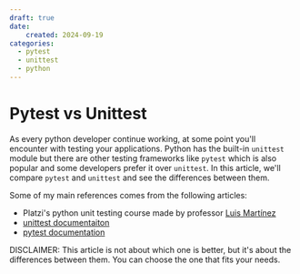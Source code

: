 ```yaml
---
draft: true
date:
    created: 2024-09-19
categories:
  - pytest
  - unittest
  - python
---
```


# Pytest vs Unittest

As every python developer continue working, at some point you'll encounter with
testing your applications. Python has the built-in `unittest` module but there
are other testing frameworks like `pytest` which is also popular and some
developers prefer it over `unittest`. In this article, we'll compare `pytest`
and `unittest` and see the differences between them.

<!-- more -->

Some of my main references comes from the following articles:

- Platzi's python unit testing course made by professor [Luis Martínez](https://github.com/lcmartinezdev)
- [unittest documentaiton](https://docs.python.org/3/library/unittest.html)
- [pytest documentation](https://docs.pytest.org/en/latest/)

DISCLAIMER: This article is not about which one is better, but it's about the differences
between them. You can choose the one that fits your needs.

